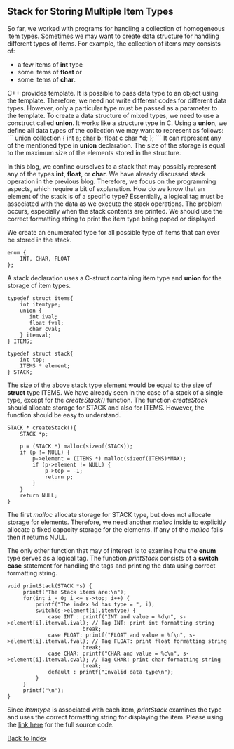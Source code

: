 ## Stack for Storing Multiple Item Types

So far, we worked with programs for handling a collection of homogeneous item types.  Sometimes we may want to create data structure for handling different 
types of items. For example, the collection of items may consists of:
<ul>
<li>a few items of <b>int</b> type</li>
<li>some items of <b>float</b> or </li>
<li>some items of <b>char</b>. </li>  
</ul>
C++ provides template. It is possible to pass data type to an object using the template. Therefore, we need not write different codes for different data types. 
However, only a particular type must be passed as a parameter to the template. To create a data structure of mixed types, we need to use a construct called
<b>union</b>. It works like a structure type in C. Using a  <b>union</b>, we define all data types of the collection we may want to represent as follows:
```
union collection {
    int a;
    char b;
    float c
    char *d;
};
```
It can represent any of the mentioned type in <b>union</b> declaration. The size of the storage is equal to the maximum size of the elements stored in 
the structure. 

In this blog, we confine ourselves to a stack that may possibly represent any of the types <b>int</b>, <b>float</b>, or <b>char</b>. We have already 
discussed stack operation in the previous blog. Therefore, we focus on the programming aspects, which require a bit of explanation. How do we know that
an element of the stack is of a specific type? Essentially, a logical tag must be associated with the data as we execute the stack operations. 
The problem occurs, especially when the stack contents are printed. We should use the correct formatting string to print the item type being poped or 
displayed. 

We create an enumerated type for all possible type of items that can ever be stored in the stack.  
```
enum {
    INT, CHAR, FLOAT 
};
```
A stack declaration uses a C-struct containing item type and <b>union</b> for
the storage of item types. 
```
typedef struct items{
    int itemtype;
    union {
       int ival;
       float fval;
       char cval;
    } itemval;
} ITEMS;

typedef struct stack{
    int top;
    ITEMS * element;
} STACK;
```
The size of the above stack type element would be equal to the size of <b>struct</b> type ITEMS. We have already seen in the case of a stack of a single type, except for the <i>createStack()</i> function.
The function <i>createStack</i> should allocate
storage for STACK and also for ITEMS. However, the function should be easy to understand.
```
STACK * createStack(){
    STACK *p;

    p = (STACK *) malloc(sizeof(STACK));
    if (p != NULL) {
        p->element = (ITEMS *) malloc(sizeof(ITEMS)*MAX);
        if (p->element != NULL) {
            p->top = -1;
            return p;
        }
    }
    return NULL;
}
```
The first <i>malloc</i> allocate storage for STACK type, but does not allocate storage for elements. Therefore, we need another <i>malloc</i> inside
to explicitly allocate a fixed capacity storage for the elements. If any of the <i>malloc</i> fails then it returns NULL.

The only other function that may of interest is to examine how the <b>enum</b> type serves as a logical tag. The function <i>printStack</i> consists of a 
<b>switch case</b> statement for handling the tags and printing the data using correct formatting string. 
```
void printStack(STACK *s) {
     printf("The Stack items are:\n");
     for(int i = 0; i <= s->top; i++) {
         printf("The index %d has type = ", i);
         switch(s->element[i].itemtype) {
             case INT : printf("INT and value = %d\n", s->element[i].itemval.ival); // Tag INT: print int formatting string
                        break;
             case FLOAT: printf("FLOAT and value = %f\n", s->element[i].itemval.fval); // Tag FLOAT: print float formatting string
                        break;
             case CHAR: printf("CHAR and value = %c\n", s->element[i].itemval.cval); // Tag CHAR: print char formatting string
                        break;
             default : printf("Invalid data type\n");
         }
     }
     printf("\n");
}
```
Since <i>itemtype</i> is associated with each item, <i>printStack</i> examines the type and uses the correct formatting string for displaying the item. Please
using the [link here](../CODES/multiStack/index.md) for the full source code.

[Back to Index](../index.md)
